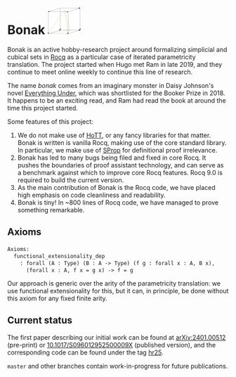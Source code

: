 # Bonak ![logo](assets/bonak.png)

Bonak is an active hobby-research project around formalizing simplicial and cubical sets in [Rocq](https://rocq-prover.org) as a particular case of iterated parametricity translation. The project started when Hugo met Ram in late 2019, and they continue to meet online weekly to continue this line of research.

The name _bonak_ comes from an imaginary monster in Daisy Johnson's novel [Everything Under](https://thebookerprizes.com/the-booker-library/books/everything-under), which was shortlisted for the Booker Prize in 2018. It happens to be an exciting read, and Ram had read the book at around the time this project started.

Some features of this project:

1. We do not make use of [HoTT](https://github.com/HoTT/HoTT), or any fancy libraries for that matter. Bonak is written is vanilla Rocq, making use of the core standard library. In particular, we make use of [SProp](https://rocq-prover.org/doc/master/refman/addendum/sprop.html) for definitional proof irrelevance.
2. Bonak has led to many bugs being filed and fixed in core Rocq. It pushes the boundaries of proof assistant technology, and can serve as a benchmark against which to improve core Rocq features. Rocq 9.0 is required to build the current version.
3. As the main contribution of Bonak is the Rocq code, we have placed high emphasis on code cleanliness and readability.
4. Bonak is tiny! In ~800 lines of Rocq code, we have managed to prove something remarkable.

## Axioms

```coq
Axioms:
  functional_extensionality_dep
    : forall (A : Type) (B : A -> Type) (f g : forall x : A, B x),
      (forall x : A, f x = g x) -> f = g
```

Our approach is generic over the arity of the parametricity translation: we use functional extensionality for this, but it can, in principle, be done without this axiom for any fixed finite arity.

## Current status

The first paper describing our initial work can be found at [arXiv:2401.00512](https://arxiv.org/abs/2401.00512) (pre-print) or [10.1017/S096012952500009X](https://doi.org/10.1017/S096012952500009X) (published version), and the corresponding code can be found under the tag [hr25](https://github.com/artagnon/bonak/tree/962647e33cfe653eaac989bae16817b42dab3280).

`master` and other branches contain work-in-progress for future publications.
